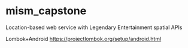 # mism_capstone
Location-based web service with Legendary Entertainment spatial APIs

Lombok+Android
https://projectlombok.org/setup/android.html
